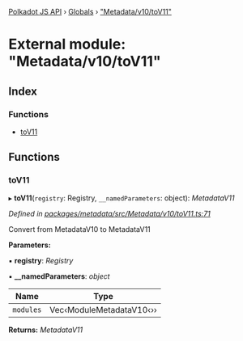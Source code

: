 [Polkadot JS API](../README.md) › [Globals](../globals.md) › ["Metadata/v10/toV11"](_metadata_v10_tov11_.md)

# External module: "Metadata/v10/toV11"

## Index

### Functions

* [toV11](_metadata_v10_tov11_.md#tov11)

## Functions

###  toV11

▸ **toV11**(`registry`: Registry, `__namedParameters`: object): *MetadataV11*

*Defined in [packages/metadata/src/Metadata/v10/toV11.ts:71](https://github.com/polkadot-js/api/blob/3db15e73a5/packages/metadata/src/Metadata/v10/toV11.ts#L71)*

Convert from MetadataV10 to MetadataV11

**Parameters:**

▪ **registry**: *Registry*

▪ **__namedParameters**: *object*

Name | Type |
------ | ------ |
`modules` | Vec‹ModuleMetadataV10‹›› |

**Returns:** *MetadataV11*
